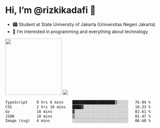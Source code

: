 # Hi, I’m @rizkikadafi 👋
- 🏙 Student at State University of Jakarta (Universitas Negeri Jakarta)
- 👀 I’m interested in programming and everything about technology
<img height="180em" src="https://github-readme-stats.vercel.app/api?username=rizkikadafi&show_icons=true&hide_border=true&&count_private=true&include_all_commits=true" />
<img src="https://github-readme-stats.vercel.app/api/top-langs/?username=rizkikadafi&show_icons=true&hide_border=true&&count_private=true&include_all_commits=true" />

<!--START_SECTION:waka-->

```txt
TypeScript    9 hrs 6 mins    ███████████████████▒░░░░░   76.94 %
CSS           2 hrs 10 mins   ████▓░░░░░░░░░░░░░░░░░░░░   18.33 %
Go            18 mins         ▓░░░░░░░░░░░░░░░░░░░░░░░░   02.61 %
JSON          10 mins         ▒░░░░░░░░░░░░░░░░░░░░░░░░   01.47 %
Image (svg)   4 mins          ░░░░░░░░░░░░░░░░░░░░░░░░░   00.60 %
```

<!--END_SECTION:waka-->

<!---
rizkikadafi/rizkikadafi is a ✨ special ✨ repository because its `README.md` (this file) appears on your GitHub profile.
You can click the Preview link to take a look at your changes.
--->
